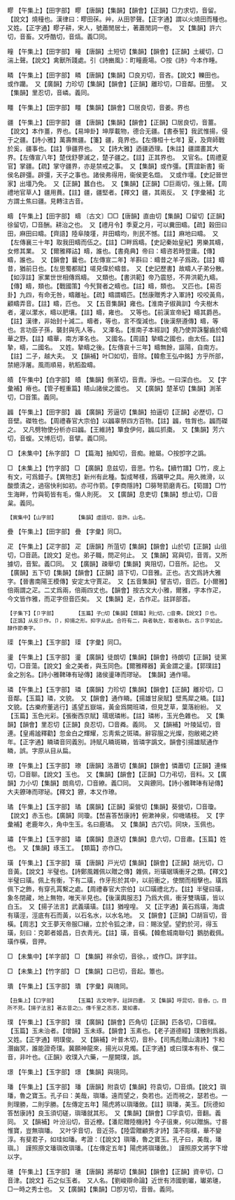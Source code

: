 <!-- { "loadSidebar": true } -->
疁	【午集上】【田字部】	疁	【唐韻】【集韻】【韻會】【正韻】□力求切，音留。【說文】燒穜也。漢律曰：疁田茠。艸，从田翏聲。【正字通】謂以火燒田而種也。　又姓。【正字通】疁子耕，宋人，號蕭閒居士，著蕭閒詞一卷。　又【集韻】許六切，音畜。又呼酷切，音熇。義□同。

疃	【午集上】【田字部】	疃	【唐韻】土短切【集韻】【韻會】【正韻】土緩切，□湍上聲。【說文】禽獸所踐處。引《詩豳風》：町疃鹿場。○按《詩》今本作畽。

疄	【午集上】【田字部】	疄	【唐韻】【集韻】□良刃切，音吝。【說文】轢田也。或作躪。　又【廣韻】力珍切【集韻】【韻會】【正韻】離珍切，□音鄰。田壟。　又【集韻】里忍切，音嶙。義同。

疅	【午集上】【田字部】	疅	【集韻】【韻會】□居良切，音姜。界也

疆	【午集上】【田字部】	疆	【唐韻】【集韻】【韻會】【正韻】□居良切，音薑。【說文】本作畺，界也。【易坤卦】坤厚載物，德合无疆。【書泰誓】我武惟揚，侵于之疆。【詩小雅】萬壽無疆。【箋】疆，竟界也。【左傳桓十七年】夏，及齊師戰於奚，疆事也。【註】爭疆界也。　又【詩大雅】迺疆迺理。【朱註】疆謂畫其大界。【左傳宣八年】楚伐舒蓼滅之，楚子疆之。【註】正其界也。　又官名。【周禮夏官】掌疆。【疏】掌守疆界，亦是禁戒之事。　又【集韻】或作彊。【賈誼新書】衞侯名辟彊。辟彊，天子之事也。諸侯弗得用，衞侯更名燬。　又或作壃。【史記晉世家】出壃乃免。　又【正韻】蠶白也。　又【集韻】【正韻】□巨兩切，强上聲。【周禮地官草人】疆用蕡。【註】疆，疆堅者。【釋文】疆，其兩反。　又【字彙補】北方謂土焦曰疆。見轉注古音。

疇	【午集上】【田字部】	疇	〔古文〕□□【唐韻】直由切【集韻】□留切【正韻】徐留切，□音酬。耕治之也。　又【禮月令】季夏之月，可以糞田疇。【疏】穀田曰田，麻田曰疇。【齊語】陸阜陵墐，井田疇均，則民不憾。【註】麻地曰疇。　又【左傳襄三十年】取我田疇而伍之。【註】□畔爲疇。【史記秦始皇紀】男樂其疇，女修其業。　又【爾雅釋詁】疇，誰也。【書堯典】帝曰：疇咨若時登庸。【傳】疇，誰也。　又【韻會】曩也。【左傳宣二年】羊斟曰：疇昔之羊子爲政。【註】疇昔，猶前日也。【左思蜀都賦】嗟見偉於疇昔。　又【史記歷書】故疇人子弟分散。【如淳註】家業世世相傳爲疇。　又類也。【書洪範】帝乃震怒，不畀洪範九疇。【傳】疇，類也。【戰國策】今髠賢者之疇也。【註】疇，類也。　又匹也。【易否卦】九四，有命无咎，疇離祉。【疏】疇謂疇匹。【嵆康贈秀才入軍詩】咬咬黃鳥，顧疇弄音。【註】疇，匹也。　又【五音集韻】雍也。【淮南子俶眞訓】今夫樹木者，灌以瀿水，疇以肥壤。【註】疇，雍也。　又等也。【前漢宣帝紀】疇其爵邑。【註】漢律，非始封十減二。疇者，等也，言不復減也。【後漢祭遵傳】疇，等也。言功臣子孫，襲封與先人等。　又澤名。【淮南子本經訓】堯乃使羿誅鑿齒於疇華之野。【註】疇華，南方澤名也。　又國名。【周語】摯疇之國也，由太任。【註】摯，疇，二國名。　又姓。摯疇之後。【左傳哀十三年】疇無餘，謳陽，自南方。【註】二子，越大夫。　又【韻補】叶□如切，音除。【韓愈王弘中銘】方乎所部，禁絕浮屠。風雨順易，秔稻盈疇。

皟	【午集中】【白字部】	皟	【集韻】側革切，音責。淨也。一曰深白也。　又【字彙補】瘠也。【管子輕重篇】皟山諸侯之國也。　又【廣韻】楚革切【集韻】測革切，□音策。義同。

疈	【午集上】【田字部】	疈	【廣韻】芳逼切【集韻】拍逼切【正韻】必歷切，□音壁。磔牲也。【周禮春官大宗伯】以疈辜祭四方百物。【註】疈，牲胷也。疈而磔之。　又凡劈物使分析亦曰疈。【王維詩】簞食伊何，疈瓜抓棗。　又【集韻】芳六切，音蝮。又博厄切，音擘。義□同。

□	【未集中】【糸字部】	□	【篇海】抽知切，音痴。繒屬。○按卽字之譌。

□	【未集上】【竹字部】	□	【廣韻】息兹切，音思。竹名。【續竹譜】□竹，皮上有文，可爲錯子。【異物志】新州有此種。製成琴樣，爲礪甲之具。用久微滑，以酸漿漬之，過宿快利如初。亦可作箭。【李商隱詩】□簩弩箭磨靑石。【筍譜】□竹生海畔，竹與筍皆有毛，傷人則死。　又【廣韻】息吏切【集韻】想止切，□音枲。義同。

	【寅集中】【山字部】		【集韻】虛語切，音許。山名。

疊	【午集上】【田字部】	疊	【字彙】同□。

疋	【午集上】【疋字部】	疋	【唐韻】所菹切【集韻】【韻會】山於切【正韻】山徂切，□音蔬。【說文】足也。弟子職，問疋何止。　又【集韻】寫與切，音胥。又所據切，音絮。義□同。　又【廣韻】疎舉切【集韻】爽阻切，□音所。記也。　又【廣韻】五下切【集韻】【韻會】【正韻】語下切，□音雅。正也。古文爲詩大雅字。【晉書南陽王模傳】安定太守賈疋。　又【五音集韻】譬吉切，音匹。【小爾雅】倍兩謂之疋。二丈爲兩，倍兩四丈也。【韻會】按古文大小雅，爾雅，字本作疋，今文皆作雅，而疋字但音匹矣。　又【集韻】足，古作疋。註詳部首。

	【子集下】【卩字部】		【玉篇】子□切【集韻】【類篇】則□切，□音奏。【說文】卩也。【正譌】从反卩作。卩，抑揚之形。抑字从此。合符有二，與者執左，取者執右。古卩字如此。隷作節奏字。

璖	【午集上】【玉字部】	璖	【字彙】同□。

璗	【午集上】【玉字部】	璗	【廣韻】徒朗切【集韻】【韻會】待朗切【正韻】徒黨切，□音蕩。【說文】金之美者，與玉同色。【爾雅釋器】黃金謂之璗。【郭璞註】金之別名。【詩小雅鞞琫有珌傳】諸侯璗琫而璆珌。　【集韻】通作瑒。

璘	【午集上】【玉字部】	璘	【廣韻】力珍切【集韻】【韻會】【正韻】離珍切，□音鄰。【玉篇】璘，文貌。　又【韻會】通作瞵。【揚雄甘泉賦】壁馬犀之瞵。【註】文貌。【古樂府董逃行】遙望五嶽端，黃金爲闕班璘，但見芝草，葉落紛紛。　又【玉篇】玉色光彩。【張衡西京賦】瓀珉璘彬。【註】璘彬，玉光色雜也。　又【集韻】【韻會】里忍切【正韻】良忍切，□音粦。義同。　又【韻補】叶陵延切，音連。【皇甫謐釋勸】忽金白之輝耀，忘靑紫之斑璘。辭容服之光燦，抱敝褐之終年。【正字通】瞵璘音同義別。詩賦凡瞵斑瞵，皆璘字譌文。韻會引揚雄賦通作瞵，誤。字原从目从扁。

璙	【午集上】【玉字部】	璙	【唐韻】洛蕭切【集韻】【韻會】憐蕭切【正韻】連條切，□音聊。【說文】玉也。　又【集韻】【韻會】【正韻】□力弔切，音料。又【廣韻】力小切【集韻】朗鳥切，□音繚。義□同。　又與鐐同。【詩小雅鞞琫有珌傳】大夫鐐琫而璆珌。【釋文】鐐，本又作璙。

璚	【午集上】【玉字部】	璚	【廣韻】【正韻】渠營切【集韻】葵營切，□音瓊。【說文】赤玉也。【廣韻】同瓊。【嵆喜答嵆康詩】俯漱神泉，仰嘰璚枝。　又【字彙補】老鹿年久，角中生玉。名曰鹿璚。　又【集韻】古穴切。同玦，玉佩也。

璛	【午集上】【玉字部】	璛	【廣韻】息逐切【集韻】息六切，□音肅。【玉篇】姓也。　又【集韻】琢玉工。　【類篇】亦作□。

璜	【午集上】【玉字部】	璜	【唐韻】戸光切【集韻】【韻會】【正韻】胡光切，□音黃。【說文】半璧也。【詩鄭風雜佩以贈之傳】雜佩，珩璜琚瑀衝牙之類。【釋文】半璧曰璜。佩上有衡，下有二璜，作牙形於其中，以前衝之，使關而相擊也。璜爲佩下之飾，有穿孔罥繫之處。【周禮春官大宗伯】以□璜禮北方。【註】半璧曰璜，象冬閉藏，地上無物，唯天半見也。【後漢輿服志】乃爲大佩，衝牙雙瑀璜，皆以白玉。　又【揚子法言】武義璜璜。【註】猶喤喤。　又【正字通】黃石爲璜，海虞有璜涇，涇底有石而黃，以石名水，以水名地。　又【韻會】【正韻】□胡盲切，音橫。【周志】文王夢天帝服□纕，立於令狐之津，曰：賜汝望。望釣於河，得玉璜，刻曰：克郼者姬昌，日衣靑光。【註】璜，音橫。【韓愈城南聯句】鵝肪截佩。璜作橫，音押。

□	【未集中】【羊字部】	□	【集韻】祥余切，音徐。，或作□。詳字註。

□	【未集上】【竹字部】	□	【集韻】口已切，音起。簟也。

璝	【午集上】【玉字部】	璝	【字彙】與瑰同。

	【丑集上】【口字部】		【玉篇】古文吻字。註詳四畫。　又【集韻】呼昆切，音昏。□，目所不見。【揚子法言】著古昔之□，傳千里之忞忞，莫如書。

璞	【午集上】【玉字部】	璞	【廣韻】【韻會】匹角切【正韻】匹各切，□音樸。【玉篇】玉未治者。【增韻】玉未琢。【韻會】玉素也。【老子道德經】璞散則爲器。　又姓。【正字通】明璞俊。　又【韻補】叶普木切，音朴。【司馬彪贈山濤詩】卞和潛幽冥，誰能證奇璞。冀願神龍來，揚光以見燭。【正字通】或曰璞本有朴、僕二音，非叶也。《正韻》收璞入六藥，一屋闕璞，誤。

璟	【午集上】【玉字部】	璟	【集韻】與璄同。

璠	【午集上】【玉字部】	璠	【唐韻】附袁切【集韻】符袁切，□音煩。【說文】璵璠，魯之寶玉。孔子曰：美哉，璵璠。遠而望之，奐若也。近而視之，瑟若也。一則理勝，二則孚勝。【左傳定五年】陽虎將以璵璠斂。【註】璵璠，美玉。【阮德如答嵆康詩】良玉須切磋，璵璠就其形。　又【集韻】【韻會】□孚袁切，音翻。義同。　又【韻補】叶汾沿切，音近楩。【潘尼贈陸機詩】今子徂東，何以贈旃。寸晷惟寶，豈無璵璠。　又叶孚音切，音近芬。【陸雲贈顧秀才詩】藻不彫樸，華不變淳。有斐君子，如珪如璠。考證：〔【說文】璵璠，魯之寶玉。孔子曰，美哉，璠璵。〕　謹照原文璠璵改璵璠。〔【左傳定五年】陽虎將璵璠斂。〕　謹照原文將字下增以字。 

璡	【午集上】【玉字部】	璡	【唐韻】將鄰切【集韻】【韻會】【正韻】資辛切，□音津。【說文】石之似玉者。　又人名。【劉峻辯命論】近世有沛國劉瓛，瓛弟璡，□一時之秀士也。　又【廣韻】【集韻】□卽刃切，音晉。義同。

